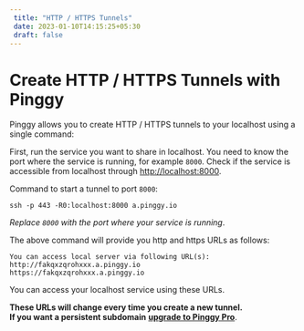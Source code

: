 ```yaml
---
 title: "HTTP / HTTPS Tunnels" 
 date: 2023-01-10T14:15:25+05:30 
 draft: false 
---
```


# Create HTTP / HTTPS Tunnels with Pinggy

Pinggy allows you to create HTTP / HTTPS tunnels to your localhost using a single command:


First, run the service you want to share in localhost. You need to know the port where the service is running, for example `8000`. Check if the service is accessible from localhost through <a href="http://localhost:8080" target="_blank">http://localhost:8000</a>.

Command to start a tunnel to port `8000`:
<br>
```
ssh -p 443 -R0:localhost:8000 a.pinggy.io
```

*Replace `8000` with the port where your service is running*.

The above command will provide you http and https URLs as follows:

```
You can access local server via following URL(s):
http://fakqxzqrohxxx.a.pinggy.io
https://fakqxzqrohxxx.a.pinggy.io
```

You can access your localhost service using these URLs.

**These URLs will change every time you create a new tunnel.<br> If you want a persistent subdomain** <b><a target="_blank" href="http://pinggy.io/#prices">upgrade to Pinggy Pro</a></b>.


